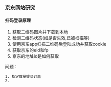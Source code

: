 ### 京东网站研究

#### 扫码登录原理

1. 获取二维码图片并下载到本地
2. 检测二维码状态(如是否失效,已被扫描等)
3. 使用京东app扫描二维码后登陆成功并获取cookie
4. 获取京东的eid和fp
5. 京东的地址id是如何获取



问题：

	1. 指定数量提交订单
 	2. 
